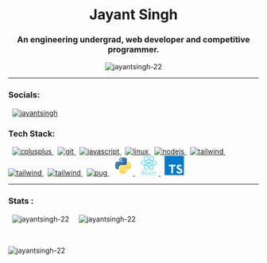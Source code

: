 <div>
  <h1 align="center">Jayant Singh</h1>
  <h3 align="center">An engineering undergrad, web developer and competitive programmer</a>.</h3>
  
  <p align="center"> <img src="https://komarev.com/ghpvc/?username=jayantsingh-22&style=flat-square&color=blueviolet&label=Profile+visits" alt="jayantsingh-22" /> </p> 
   <hr>
  
  <h3 align="left">Socials:</h3>
  <p align="left">
  &nbsp; <a href="https://www.leetcode.com/jayantsingh640" target="blank"><img align="center" src="https://cdn.iconscout.com/icon/free/png-512/leetcode-3521542-2944960.png?f=avif&w=256" alt="jayantsingh" height="40" width="40" /></a>
  </p>
  
  <h3 align="left">Tech Stack:</h3> 
  <p>
   &nbsp; <a href="https://www.w3schools.com/cpp/" target="_blank" rel="noreferrer"> <img src="https://cdn.iconscout.com/icon/free/png-512/c-4-226082.png?f=avif&w=256" alt="cplusplus" width="40" height="40"/> </a>  
   &nbsp; <a href="https://git-scm.com/" target="_blank" rel="noreferrer"> <img src="https://www.vectorlogo.zone/logos/git-scm/git-scm-icon.svg" alt="git" width="40" height="40"/> </a> 
   &nbsp; <a href="https://developer.mozilla.org/en-US/docs/Web/JavaScript" target="_blank" rel="noreferrer"> <img src="https://www.svgrepo.com/show/349419/javascript.svg" alt="javascript" width="40" height="40"/> </a> 
   &nbsp; <a href="https://www.linux.org/" target="_blank" rel="noreferrer"> <img src="https://www.svgrepo.com/show/354004/linux-tux.svg" alt="linux" width="40" height="40"/> </a> 
   &nbsp; <a href="https://nodejs.org" target="_blank" rel="noreferrer"> <img src="https://www.svgrepo.com/show/354118/nodejs.svg" alt="nodejs" width="40" height="40"/> </a>  
   &nbsp; <a href="https://tailwindcss.com/" target="_blank" rel="noreferrer"> <img src="https://www.vectorlogo.zone/logos/tailwindcss/tailwindcss-icon.svg" alt="tailwind" width="40" height="40"/> </a>
   &nbsp; <a href="https://www.docker.com/" target="_blank" rel="noreferrer"> <img src="https://www.svgrepo.com/show/452192/docker.svg" alt="tailwind" width="40" height="40"/> </a> 
   &nbsp; <a href="https://nestjs.com/" target="_blank" rel="noreferrer"> <img src="https://www.svgrepo.com/show/354107/nestjs.svg" alt="tailwind" width="40" height="40"/> </a>
   &nbsp; <a href="https://pugjs.org" target="_blank" rel="noreferrer"> <img src="https://cdn.worldvectorlogo.com/logos/pug.svg" alt="pug" width="40" height="40"/> </a> 
   &nbsp; <a href="https://www.python.org" target="_blank" rel="noreferrer"> <img src="https://raw.githubusercontent.com/devicons/devicon/master/icons/python/python-original.svg" alt="python" width="40" height="40"/> </a> 
   &nbsp; <a href="https://reactjs.org/" target="_blank" rel="noreferrer"> <img src="https://raw.githubusercontent.com/devicons/devicon/master/icons/react/react-original-wordmark.svg" alt="react" width="40" height="40"/> </a> 
   &nbsp; <a href="https://www.typescriptlang.org/" target="_blank" rel="noreferrer"> <img src="https://raw.githubusercontent.com/devicons/devicon/master/icons/typescript/typescript-original.svg" alt="typescript" width="40" height="40"/> </a>
  </p> <hr>
  
  <h3>Stats :</h3>
  <p>&nbsp;
   <img align="center" width="300" src="https://github-readme-stats.vercel.app/api/top-langs?username=jayantsingh-22&show_icons=true&locale=en&layout=compact&theme=radical&env=PAT_1" alt="jayantsingh-22" />  &nbsp;&nbsp;&nbsp; 
   <img align="center" width="400" src="https://github-readme-streak-stats.herokuapp.com/?user=jayantsingh-22&theme=blux" alt="jayantsingh-22" />
  </p> &nbsp;&nbsp;
  
  <p>
  <img align="center"width="600" src="http://github-profile-summary-cards.vercel.app/api/cards/profile-details?username=jayantsingh-22&theme=monokai" alt="jayantsingh-22"/> </p> 
</div>

